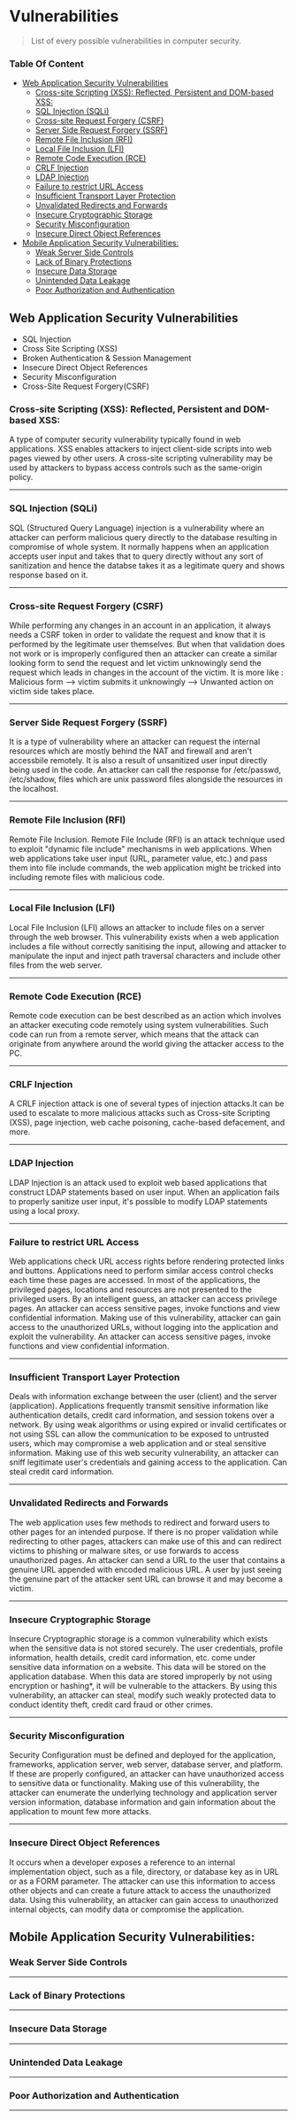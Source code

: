 # Vulnerabilities
> List of every possible vulnerabilities in computer security.



### Table Of Content
  - [Web Application Security Vulnerabilities](#web-application-security-vulnerabilities)
    - [Cross-site Scripting (XSS): Reflected, Persistent and DOM-based XSS:](#cross-site-scripting-xss-reflected-persistent-and-dom-based-xss)
    - [SQL Injection (SQLi)](#sql-injection-sqli)
    - [Cross-site Request Forgery (CSRF)](#cross-site-request-forgery-csrf)
    - [Server Side Request Forgery (SSRF)](#server-side-request-forgery-ssrf)
    - [Remote File Inclusion (RFI)](#remote-file-inclusion-rfi)
    - [Local File Inclusion (LFI)](#local-file-inclusion-lfi)
    - [Remote Code Execution (RCE)](#remote-code-execution-rce)
    - [CRLF Injection](#crlf-injection)
    - [LDAP Injection](#ldap-injection)
    - [Failure to restrict URL Access](#failure-to-restrict-url-access)
    - [Insufficient Transport Layer Protection](#insufficient-transport-layer-protection)
    - [Unvalidated Redirects and Forwards](#unvalidated-redirects-and-forwards)
    - [Insecure Cryptographic Storage](#insecure-cryptographic-storage)
    - [Security Misconfiguration](#security-misconfiguration)
    - [Insecure Direct Object References](#insecure-direct-object-references)
  - [Mobile Application Security Vulnerabilities:](#mobile-application-security-vulnerabilities)
    - [Weak Server Side Controls](#weak-server-side-controls)
    - [Lack of Binary Protections](#lack-of-binary-protections)
    - [Insecure Data Storage](#insecure-data-storage)
    - [Unintended Data Leakage](#unintended-data-leakage)
    - [Poor Authorization and Authentication](#poor-authorization-and-authentication)




## Web Application Security Vulnerabilities
- SQL Injection
- Cross Site Scripting (XSS)
- Broken Authentication & Session Management
- Insecure Direct Object References
- Security Misconfiguration
- Cross-Site Request Forgery(CSRF)


### Cross-site Scripting (XSS): Reflected, Persistent and DOM-based XSS:

A type of computer security vulnerability typically found in web applications. XSS enables attackers to inject client-side 
scripts into web pages viewed by other users. A cross-site scripting vulnerability may be used by attackers to bypass 
access controls such as the same-origin policy.

----

### SQL Injection (SQLi)

SQL (Structured Query Language) injection is a vulnerability where an attacker can perform malicious query directly to the database 
resulting in compromise of whole system. It normally happens when an application accepts user input and takes that to query directly 
without any sort of sanitization and hence the databse takes it as a legitimate query and shows response based on it. 

----

### Cross-site Request Forgery (CSRF)

While performing any changes in an account in an application, it always needs a CSRF token in order to validate the request and know that it is performed by the legitimate user themselves. But when that validation does not work or is improperly configured then 
an attacker can create a similar looking form to send the request and let victim unknowingly send the request which leads in changes 
in the account of the victim. It is more like : Malicious form --> victim submits it unknowingly --> Unwanted action on victim side takes place.

----

### Server Side Request Forgery (SSRF)

It is a type of vulnerability where an attacker can request the internal resources which are mostly behind the NAT and firewall and aren't accessbile remotely. It is also a result of unsanitized user input directly being used in the code. An attacker can call the response for /etc/passwd, /etc/shadow, files which are unix password files alongside the resources in the localhost.

----


### Remote File Inclusion (RFI)

  Remote File Inclusion. Remote File Include (RFI) is an attack technique used to exploit "dynamic file include" mechanisms in web applications.
 When web applications take user input (URL, parameter value, etc.) and pass them into file include commands, the web application might be tricked 
 into including remote files with malicious code.

----

### Local File Inclusion (LFI)

Local File Inclusion (LFI) allows an attacker to include files on a server through the web browser. This vulnerability exists when a web application includes a file without correctly sanitising the input, allowing and attacker to manipulate the input and inject path traversal characters and include other files from the web server.

----

### Remote Code Execution (RCE)

Remote code execution can be best described as an action which involves an attacker executing code remotely using system vulnerabilities. Such code can run
 from a remote server, which means that the attack can originate from anywhere around the world giving the attacker access to the PC.

----

### CRLF Injection
A CRLF injection attack is one of several types of injection attacks.It can be used to escalate to more malicious attacks such as Cross-site Scripting (XSS),
page injection, web cache poisoning, cache-based defacement, and more.

----

### LDAP Injection

LDAP Injection is an attack used to exploit web based applications that construct LDAP statements based on user input. When an application fails to properly sanitize user input, it's possible to modify LDAP statements using a local proxy. 

----

### Failure to restrict URL Access
Web applications check URL access rights before rendering protected links and buttons. Applications need to perform similar access control checks each time these pages are accessed.
In most of the applications, the privileged pages, locations and resources are not presented to the privileged users.
By an intelligent guess, an attacker can access privilege pages. An attacker can access sensitive pages, invoke functions and view confidential information.
Making use of this vulnerability, attacker can gain access to the unauthorized URLs, without logging into the application and exploit the vulnerability.
An attacker can access sensitive pages, invoke functions and view confidential information.

----

### Insufficient Transport Layer Protection
Deals with information exchange between the user (client) and the server (application).
Applications frequently transmit sensitive information like authentication details, credit card information, and session tokens over a network.
By using weak algorithms or using expired or invalid certificates or not using SSL can allow the communication to be exposed to untrusted users, which may compromise a web application and or steal sensitive information.
Making use of this web security vulnerability, an attacker can sniff legitimate user's credentials and gaining access to the application.
Can steal credit card information.

----

### Unvalidated Redirects and Forwards
The web application uses few methods to redirect and forward users to other pages for an intended purpose.
If there is no proper validation while redirecting to other pages, attackers can make use of this and can redirect victims to phishing or malware sites, or use forwards to access unauthorized pages.
An attacker can send a URL to the user that contains a genuine URL appended with encoded malicious URL.
A user by just seeing the genuine part of the attacker sent URL can browse it and may become a victim.

----

### Insecure Cryptographic Storage
Insecure Cryptographic storage is a common vulnerability which exists when the sensitive data is not stored securely.
The user credentials, profile information, health details, credit card information, etc. come under sensitive data information on a website.
This data will be stored on the application database. When this data are stored improperly by not using encryption or hashing*, it will be vulnerable to the attackers.
By using this vulnerability, an attacker can steal, modify such weakly protected data to conduct identity theft, credit card fraud or other crimes.

----

### Security Misconfiguration
Security Configuration must be defined and deployed for the application, frameworks, application server, web server, database server, and platform.
If these are properly configured, an attacker can have unauthorized access to sensitive data or functionality.
Making use of this vulnerability, the attacker can enumerate the underlying technology and application server version information,
database information and gain information about the application to mount few more attacks.

----

### Insecure Direct Object References
It occurs when a developer exposes a reference to an internal implementation object, such as a file, directory, or database key as in URL or as a FORM parameter.
The attacker can use this information to access other objects and can create a future attack to access the unauthorized data.
Using this vulnerability, an attacker can gain access to unauthorized internal objects,
can modify data or compromise the application.

## Mobile Application Security Vulnerabilities:

### Weak Server Side Controls

----

### Lack of Binary Protections

----

### Insecure Data Storage

----

### Unintended Data Leakage

----

### Poor Authorization and Authentication

----
